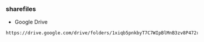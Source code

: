 ### sharefiles

- Google Drive
~~~
https://drive.google.com/drive/folders/1xiqb5pnkbyT7C7WIpBlMnB3zv8P472r3
~~~
